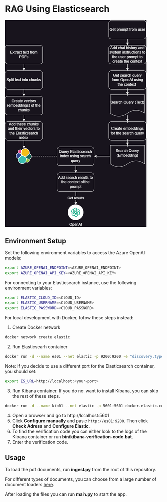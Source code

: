 # RAG Using Elasticsearch
![RAG flow with Elasticsearch](/elastic_search/images/Elasticsearch%20RAG%20flow.drawio.png)
## Environment Setup

Set the following environment variables to access the Azure OpenAI models:
```bash
export AZURE_OPENAI_ENDPOINT=<AZURE_OPENAI_ENDPOINT>
export AZURE_OPENAI_API_KEY=<AZURE_OPENAI_API_KEY>
```

For connecting to your Elasticsearch instance, use the following environment variables:
```bash
export ELASTIC_CLOUD_ID=<ClOUD_ID>
export ELASTIC_USERNAME=<ClOUD_USERNAME>
export ELASTIC_PASSWORD=<ClOUD_PASSWORD>
```

For local development with Docker, follow these steps instead:
1. Create Docker network
```bash
docker network create elastic 
```
2. Run Elasticsearh container
```bash
docker run -d --name es01 --net elastic -p 9200:9200 -e "discovery.type=single-node" -e "xpack.security.enabled=false" -e "xpack.security.http.ssl.enabled=false" -m 1GB docker.elastic.co/elasticsearch/elasticsearch:8.11.3
```
Note: If you decide to use a different port for the Elasticsearch container, you should set:
```bash
export ES_URL=http://localhost:<your-port>
```

3. Run Kibana container. If you do not want to install Kibana, you can skip the rest of these steps.
```bash
docker run -d --name kib01 --net elastic -p 5601:5601 docker.elastic.co/kibana/kibana:8.11.3
```
4. Open a browser and go to http://localhost:5601
5. Click **Configure manually** and paste `http://es01:9200`. Then click **Check Adress** and **Configure Elastic**.
6. To find the verification code you can either look to the logs of the Kibana container or run **bin\kibana-verification-code.bat**.
7. Enter the verification code.

## Usage

To load the pdf documents, run **ingest.py** from the root of this repository.

For different types of documents, you can choose from a large number of document loaders [here](https://python.langchain.com/docs/integrations/document_loaders).

After loading the files you can run **main.py** to start the app.